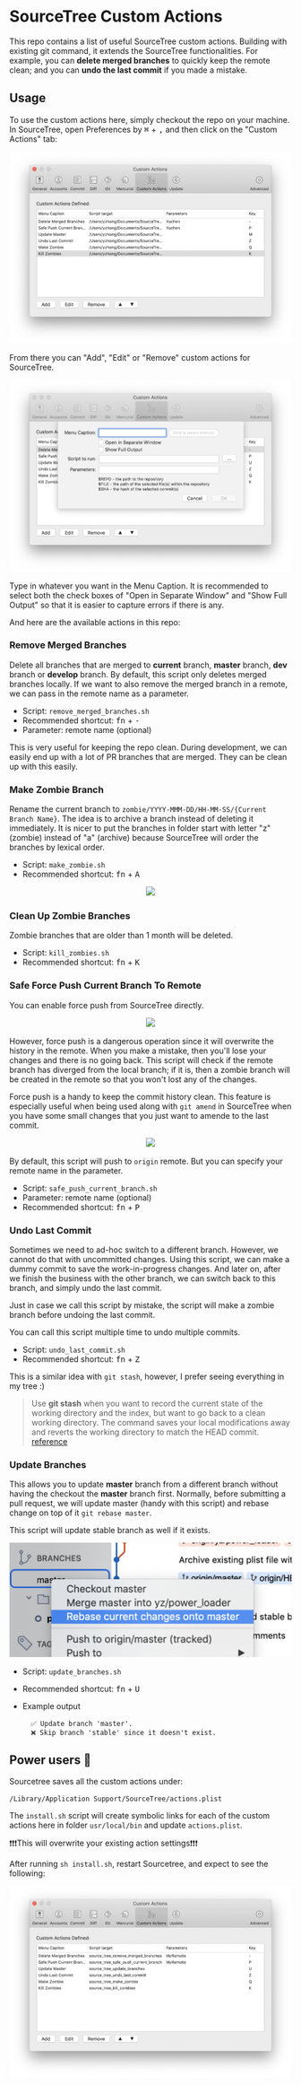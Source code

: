 # SourceTree Custom Actions

This repo contains a list of useful SourceTree custom actions.
Building with existing git command, it extends the SourceTree functionalities.
For example, you can **delete merged branches** to quickly keep the remote clean;
and you can **undo the last commit** if you made a mistake. 

## Usage

To use the custom actions here, simply checkout the repo on your machine. In SourceTree, open Preferences by <kbd>⌘</kbd> + <kbd>,</kbd> and then click on the "Custom Actions" tab:

![](images/custom_actions.png)

From there you can "Add", "Edit" or "Remove" custom actions for SourceTree.

![](images/custom_actions_add.png)

Type in whatever you want in the Menu Caption. It is recommended to select both the check boxes of "Open in Separate Window" and "Show Full Output" so that it is easier to capture errors if there is any. 

And here are the available actions in this repo:

### Remove Merged Branches

Delete all branches that are merged to **current** branch, **master** branch, **dev** branch or **develop** branch. By default, this script only deletes merged branches locally. If we want to also remove the merged branch in a remote, we can pass in the remote name as a parameter.

* Script: `remove_merged_branches.sh`
* Recommended shortcut: <kbd>fn</kbd> + <kbd>-</kbd>
* Parameter: remote name (optional)

This is very useful for keeping the repo clean. During development, we can easily end up with a lot of PR branches that are merged. They can be clean up with this easily. 

### Make Zombie Branch

Rename the current branch to `zombie/YYYY-MMM-DD/HH-MM-SS/{Current Branch Name}`. The idea is to archive a branch instead of deleting it immediately. It is nicer to put the branches in folder start with letter "z" (zombie) instead of "a" (archive) because SourceTree will order the branches by lexical order. 

* Script: `make_zombie.sh`
* Recommended shortcut: <kbd>fn</kbd> + <kbd>A</kbd>

<p align="center">
<img src="images/branches.png"/>
</p>

### Clean Up Zombie Branches

Zombie branches that are older than 1 month will be deleted. 

* Script: `kill_zombies.sh`
* Recommended shortcut: <kbd>fn</kbd> + <kbd>K</kbd>

### Safe Force Push Current Branch To Remote

You can enable force push from SourceTree directly. 

<p align="center">
<img src="images/force_push.png"/>
</p>


However, force push is a dangerous operation since it will overwrite the history in the remote. When you make a mistake, then you'll lose your changes and there is no going back. This script will check if the remote branch has diverged from the local branch; if it is, then a zombie branch will be created in the remote so that you won't lost any of the changes. 

Force push is a handy to keep the commit history clean. This feature is especially useful when being used along with `git amend` in SourceTree when you have some small changes that you just want to amende to the last commit. 

<p align="center">
<img src="images/amend.png"/>
</p>

By default, this script will push to `origin` remote. But you can specify your remote name in the parameter. 

* Script: `safe_push_current_branch.sh`
* Parameter: remote name (optional)
* Recommended shortcut: <kbd>fn</kbd> + <kbd>P</kbd>

### Undo Last Commit

Sometimes we need to ad-hoc switch to a different branch. However, we cannot do that with uncommitted changes. Using this script, we can make a dummy commit to save the work-in-progress changes. And later on, after we finish the business with the other branch, we can switch back to this branch, and simply undo the last commit. 

Just in case we call this script by mistake, the script will make a zombie branch before undoing the last commit.

You can call this script multiple time to undo multiple commits.

* Script: `undo_last_commit.sh`
* Recommended shortcut: <kbd>fn</kbd> + <kbd>Z</kbd>

This is a similar idea with `git stash`, however, I prefer seeing everything in my tree :)

> Use **git stash** when you want to record the current state of the working directory and the index, but want to go back to a clean working directory. The command saves your local modifications away and reverts the working directory to match the HEAD commit. [reference](https://git-scm.com/docs/git-stash)

### Update Branches

This allows you to update **master** branch from a different branch without having the checkout the **master** branch first.
Normally, before submitting a pull request, we will update master (handy with this script) and rebase change on top of it `git rebase master`. 

This script will update stable branch as well if it exists. 

<p align="center">
<img src="images/rebase_master.png"/>
</p>


* Script: `update_branches.sh`
* Recommended shortcut: <kbd>fn</kbd> + <kbd>U</kbd>
* Example output

		✅ Update branch 'master'.
		❌ Skip branch 'stable' since it doesn't exist.

## Power users 💪


Sourcetree saves all the custom actions under:


	/Library/Application Support/SourceTree/actions.plist

The `install.sh` script will create symbolic links for each of the custom actions here in folder `usr/local/bin` and update `actions.plist`. 

❗❗❗This will overwrite your existing action settings❗❗❗

After running `sh install.sh`, restart Sourcetree, and expect to see the following:

<p align="center">
<img src="images/installed.png"/>
</p>


